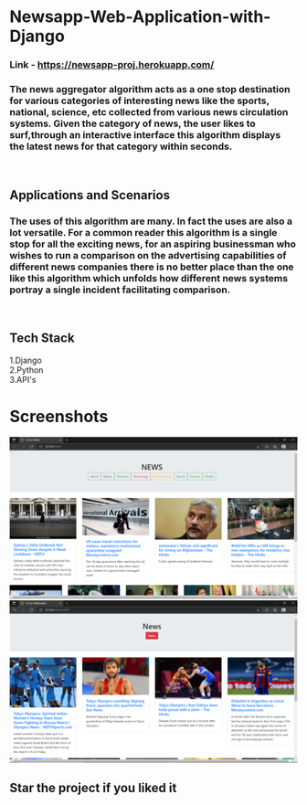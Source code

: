 # Newsapp-Web-Application-with-Django
### Link - https://newsapp-proj.herokuapp.com/

### The news aggregator algorithm acts as a one stop destination for various categories of interesting news like the sports, national, science, etc collected from various news circulation systems. Given the category of news, the user likes to surf,through an interactive interface this algorithm displays the latest news for that category within seconds.
<br>

## Applications and Scenarios

### The uses of this algorithm are many. In fact the uses are also a lot versatile. For a common reader this algorithm is a single stop for all the exciting news, for an aspiring businessman who wishes to run a comparison on the advertising capabilities of different news companies there is no better place than the one like this algorithm which unfolds how different news systems portray a single incident facilitating comparison.
<br>

## Tech Stack <br>
1.Django <br>
2.Python <br>
3.API's <br>

# Screenshots <br>
<img src="Screenshots/Screenshot (1).png" />
<br>
<img src="Screenshots/Screenshot (2).png" />


## Star the project if you liked it
